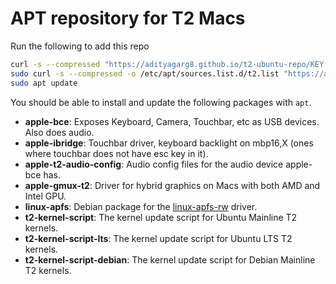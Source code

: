 # APT repository for T2 Macs

Run the following to add this repo

```bash
curl -s --compressed "https://adityagarg8.github.io/t2-ubuntu-repo/KEY.gpg" | gpg --dearmor | sudo tee /etc/apt/trusted.gpg.d/t2-ubuntu-repo.gpg >/dev/null
sudo curl -s --compressed -o /etc/apt/sources.list.d/t2.list "https://adityagarg8.github.io/t2-ubuntu-repo/t2.list"
sudo apt update
```

You should be able to install and update the following packages with `apt`.

- **apple-bce**: Exposes Keyboard, Camera, Touchbar, etc as USB devices. Also does audio.
- **apple-ibridge**: Touchbar driver, keyboard backlight on mbp16,X (ones where touchbar does not have esc key in it).
- **apple-t2-audio-config**: Audio config files for the audio device apple-bce has.
- **apple-gmux-t2**: Driver for hybrid graphics on Macs with both AMD and Intel GPU.
- **linux-apfs**: Debian package for the [linux-apfs-rw](https://github.com/linux-apfs/linux-apfs-rw) driver.
- **t2-kernel-script**: The kernel update script for Ubuntu Mainline T2 kernels.
- **t2-kernel-script-lts**: The kernel update script for Ubuntu LTS T2 kernels.
- **t2-kernel-script-debian**: The kernel update script for Debian Mainline T2 kernels.
